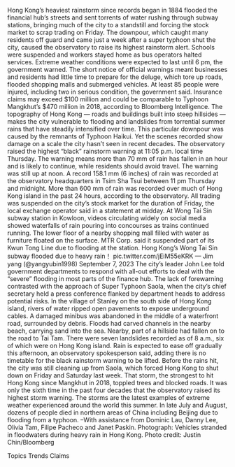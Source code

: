 Hong Kong’s heaviest rainstorm since records began in 1884 flooded the financial hub’s streets and sent torrents of water rushing through subway stations, bringing much of the city to a standstill and forcing the stock market to scrap trading on Friday.
The downpour, which caught many residents off guard and came just a week after a super typhoon shut the city, caused the observatory to raise its highest rainstorm alert. Schools were suspended and workers stayed home as bus operators halted services. Extreme weather conditions were expected to last until 6 pm, the government warned.
The short notice of official warnings meant businesses and residents had little time to prepare for the deluge, which tore up roads, flooded shopping malls and submerged vehicles. At least 85 people were injured, including two in serious condition, the government said. Insurance claims may exceed $100 million and could be comparable to Typhoon Mangkhut’s $470 million in 2018, according to Bloomberg Intelligence.
The topography of Hong Kong — roads and buildings built into steep hillsides — makes the city vulnerable to flooding and landslides from torrential summer rains that have steadily intensified over time. This particular downpour was caused by the remnants of Typhoon Haikui. Yet the scenes recorded show damage on a scale the city hasn’t seen in recent decades.
The observatory raised the highest “black” rainstorm warning at 11:05 p.m. local time Thursday. The warning means more than 70 mm of rain has fallen in an hour and is likely to continue, while residents should avoid travel. The warning was still up at noon.
A record 158.1 mm (6 inches) of rain was recorded at the observatory headquarters in Tsim Sha Tsui between 11 pm Thursday and midnight. More than 600 mm of rain was recorded over much of Hong Kong island in the past 24 hours, according to the observatory.
All trading was suspended on the city’s stock market for the duration of Friday, the local exchange operator said in a statement at midday.
At Wong Tai Sin subway station in Kowloon, videos circulating widely on social media showed waterfalls of rain pouring into concourses as trains continued running. The lower floor of a nearby shopping mall filled with water as furniture floated on the surface. MTR Corp. said it suspended part of its Kwun Tong Line due to flooding at the station.
Hong Kong’s Wong Tai Sin subway flooded due to heavy rain！ pic.twitter.com/jEiM55eKRK
— Jim yang (@yangyubin1998) September 7, 2023
The city’s leader John Lee told government departments to respond with all-out efforts to deal with the “severe” flooding in most parts of the finance hub. The lack of forewarning contrasted with the approach of Super Typhoon Saola, when the city’s chief secretary held a press conference flanked by department heads to address potential risks.
In the village of Stanley on the south side of Hong Kong island, rivers of water ripped open pavements to expose underground cables. A damaged minibus was abandoned in the middle of a waterfront road, surrounded by debris. Floods had carved channels in the nearby beach, carrying sand into the sea. Nearby, part of a hillside had fallen on to the road to Tai Tam.
There were seven landslides recorded as of 8 a.m., six of which were on Hong Kong island.
Rain is expected to ease off gradually this afternoon, an observatory spokesperson said, adding there is no timetable for the black rainstorm warning to be lifted.
Before the rains hit, the city was still cleaning up from Saola, which forced Hong Kong to shut down on Friday and Saturday last week. That storm, the strongest to hit Hong Kong since Mangkhut in 2018, toppled trees and blocked roads. It was only the sixth time in the past four decades that the observatory raised its highest storm warning.
The storms are the latest examples of extreme weather experienced around the world this summer. In late July and August, dozens of people died in northern areas of China including Beijing due to flooding from a typhoon.
–With assistance from Dominic Lau, Danny Lee, Olivia Tam, Filipe Pacheco and Janet Paskin.
Photograph: Vehicles stranded in floodwaters during heavy rain in Hong Kong. Photo credit: Justin Chin/Bloomberg

Topics
Trends
Claims
